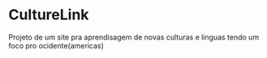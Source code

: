 # CultureLink

Projeto de um site pra aprendisagem de novas culturas e linguas tendo um foco pro ocidente(americas) 
